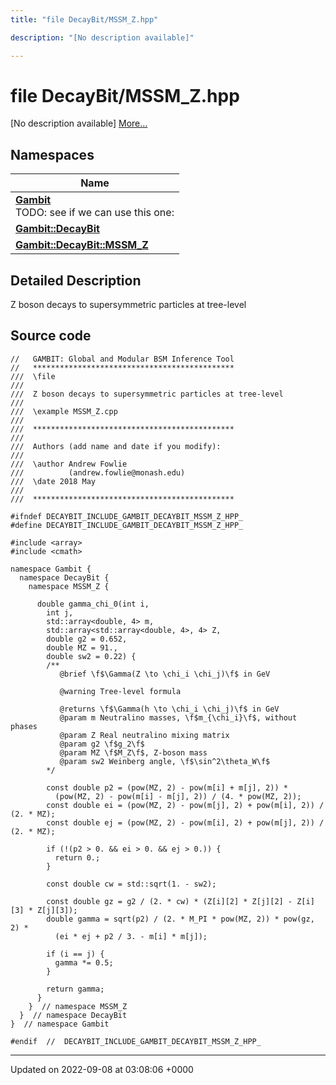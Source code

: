 ```yaml
---
title: "file DecayBit/MSSM_Z.hpp"

description: "[No description available]"

---
```


# file DecayBit/MSSM_Z.hpp

[No description available] [More...](#detailed-description)

## Namespaces

| Name           |
| -------------- |
| **[Gambit](/documentation/code/namespaces/namespacegambit/)** <br>TODO: see if we can use this one:  |
| **[Gambit::DecayBit](/documentation/code/namespaces/namespacegambit_1_1decaybit/)**  |
| **[Gambit::DecayBit::MSSM_Z](/documentation/code/namespaces/namespacegambit_1_1decaybit_1_1mssm__z/)**  |

## Detailed Description


Z boson decays to supersymmetric particles at tree-level 




## Source code

```
//   GAMBIT: Global and Modular BSM Inference Tool
//   *********************************************
///  \file
///
///  Z boson decays to supersymmetric particles at tree-level
///
///  \example MSSM_Z.cpp
///
///  *********************************************
///
///  Authors (add name and date if you modify):
///
///  \author Andrew Fowlie
///          (andrew.fowlie@monash.edu)
///  \date 2018 May
///
///  *********************************************

#ifndef DECAYBIT_INCLUDE_GAMBIT_DECAYBIT_MSSM_Z_HPP_
#define DECAYBIT_INCLUDE_GAMBIT_DECAYBIT_MSSM_Z_HPP_

#include <array>
#include <cmath>

namespace Gambit {
  namespace DecayBit {
    namespace MSSM_Z {

      double gamma_chi_0(int i,
        int j,
        std::array<double, 4> m,
        std::array<std::array<double, 4>, 4> Z,
        double g2 = 0.652,
        double MZ = 91.,
        double sw2 = 0.22) {
        /**
           @brief \f$\Gamma(Z \to \chi_i \chi_j)\f$ in GeV

           @warning Tree-level formula

           @returns \f$\Gamma(h \to \chi_i \chi_j)\f$ in GeV
           @param m Neutralino masses, \f$m_{\chi_i}\f$, without phases
           @param Z Real neutralino mixing matrix
           @param g2 \f$g_2\f$
           @param MZ \f$M_Z\f$, Z-boson mass
           @param sw2 Weinberg angle, \f$\sin^2\theta_W\f$
        */

        const double p2 = (pow(MZ, 2) - pow(m[i] + m[j], 2)) *
          (pow(MZ, 2) - pow(m[i] - m[j], 2)) / (4. * pow(MZ, 2));
        const double ei = (pow(MZ, 2) - pow(m[j], 2) + pow(m[i], 2)) / (2. * MZ);
        const double ej = (pow(MZ, 2) - pow(m[i], 2) + pow(m[j], 2)) / (2. * MZ);

        if (!(p2 > 0. && ei > 0. && ej > 0.)) {
          return 0.;
        }

        const double cw = std::sqrt(1. - sw2);

        const double gz = g2 / (2. * cw) * (Z[i][2] * Z[j][2] - Z[i][3] * Z[j][3]);
        double gamma = sqrt(p2) / (2. * M_PI * pow(MZ, 2)) * pow(gz, 2) *
          (ei * ej + p2 / 3. - m[i] * m[j]);

        if (i == j) {
          gamma *= 0.5;
        }

        return gamma;
      }
    }  // namespace MSSM_Z
  }  // namespace DecayBit
}  // namespace Gambit

#endif  //  DECAYBIT_INCLUDE_GAMBIT_DECAYBIT_MSSM_Z_HPP_
```


-------------------------------

Updated on 2022-09-08 at 03:08:06 +0000

